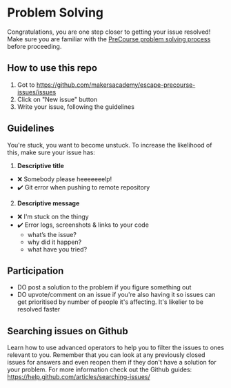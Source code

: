 # Problem Solving

Congratulations, you are one step closer to getting your issue resolved! Make sure you are familiar with the [PreCourse problem solving process](http://makersacademy.teachable.com/admin/courses/172320/curriculum/lectures/2584183/file) before proceeding.

## How to use this repo

1. Got to https://github.com/makersacademy/escape-precourse-issues/issues
2. Click on "New issue" button
3. Write your issue, following the guidelines

## Guidelines

You're stuck, you want to become unstuck. To increase the likelihood of this, make sure your issue has:

1. **Descriptive title**
  * :x: Somebody please heeeeeeelp!
  * :heavy_check_mark: Git error when pushing to remote repository

2. **Descriptive message**
  * :x: I'm stuck on the thingy
  * :heavy_check_mark: Error logs, screenshots & links to your code
    * what’s the issue?
    * why did it happen?
    * what have you tried?

## Participation

* DO post a solution to the problem if you figure something out
* DO upvote/comment on an issue if you're also having it so issues can get prioritised by number of people it's affecting. It's likelier to be resolved faster


## Searching issues on Github

Learn how to use advanced operators to help you to filter the issues to ones relevant to you. Remember that you can look at any previously closed issues for answers and even reopen them if they don't have a solution for your problem.
For more information check out the Github guides: https://help.github.com/articles/searching-issues/
